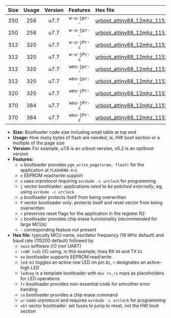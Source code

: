 |Size|Usage|Version|Features|Hex file|
|:-:|:-:|:-:|:-:|:--|
|250|256|u7.7|`w-u-jpr--`|[urboot_attiny88_12mhz_115200bps_swio_rxd7_txd6_led+d0_ur_vbl.hex](https://raw.githubusercontent.com/stefanrueger/urboot.hex/main/mcus/attiny88/fcpu_12mhz/115200_bps/urboot_attiny88_12mhz_115200bps_swio_rxd7_txd6_led+d0_ur_vbl.hex)|
|250|256|u7.7|`w-u-jpr--`|[urboot_attiny88_12mhz_115200bps_swio_rxd7_txd6_lednop_ur_vbl.hex](https://raw.githubusercontent.com/stefanrueger/urboot.hex/main/mcus/attiny88/fcpu_12mhz/115200_bps/urboot_attiny88_12mhz_115200bps_swio_rxd7_txd6_lednop_ur_vbl.hex)|
|312|320|u7.7|`w-u-jPr-c`|[urboot_attiny88_12mhz_115200bps_swio_rxd7_txd6_led+d0_fr_ce_ur_vbl.hex](https://raw.githubusercontent.com/stefanrueger/urboot.hex/main/mcus/attiny88/fcpu_12mhz/115200_bps/urboot_attiny88_12mhz_115200bps_swio_rxd7_txd6_led+d0_fr_ce_ur_vbl.hex)|
|312|320|u7.7|`w-u-jPr-c`|[urboot_attiny88_12mhz_115200bps_swio_rxd7_txd6_lednop_fr_ce_ur_vbl.hex](https://raw.githubusercontent.com/stefanrueger/urboot.hex/main/mcus/attiny88/fcpu_12mhz/115200_bps/urboot_attiny88_12mhz_115200bps_swio_rxd7_txd6_lednop_fr_ce_ur_vbl.hex)|
|312|320|u7.7|`weu-jpr--`|[urboot_attiny88_12mhz_115200bps_swio_rxd7_txd6_ee_led+d0_ur_vbl.hex](https://raw.githubusercontent.com/stefanrueger/urboot.hex/main/mcus/attiny88/fcpu_12mhz/115200_bps/urboot_attiny88_12mhz_115200bps_swio_rxd7_txd6_ee_led+d0_ur_vbl.hex)|
|312|320|u7.7|`weu-jpr--`|[urboot_attiny88_12mhz_115200bps_swio_rxd7_txd6_ee_lednop_ur_vbl.hex](https://raw.githubusercontent.com/stefanrueger/urboot.hex/main/mcus/attiny88/fcpu_12mhz/115200_bps/urboot_attiny88_12mhz_115200bps_swio_rxd7_txd6_ee_lednop_ur_vbl.hex)|
|320|320|u7.7|`weu-jPr--`|[urboot_attiny88_12mhz_115200bps_swio_rxd7_txd6_ee_ur_vbl.hex](https://raw.githubusercontent.com/stefanrueger/urboot.hex/main/mcus/attiny88/fcpu_12mhz/115200_bps/urboot_attiny88_12mhz_115200bps_swio_rxd7_txd6_ee_ur_vbl.hex)|
|370|384|u7.7|`weu-jPr-c`|[urboot_attiny88_12mhz_115200bps_swio_rxd7_txd6_ee_led+d0_fr_ce_ur_vbl.hex](https://raw.githubusercontent.com/stefanrueger/urboot.hex/main/mcus/attiny88/fcpu_12mhz/115200_bps/urboot_attiny88_12mhz_115200bps_swio_rxd7_txd6_ee_led+d0_fr_ce_ur_vbl.hex)|
|370|384|u7.7|`weu-jPr-c`|[urboot_attiny88_12mhz_115200bps_swio_rxd7_txd6_ee_lednop_fr_ce_ur_vbl.hex](https://raw.githubusercontent.com/stefanrueger/urboot.hex/main/mcus/attiny88/fcpu_12mhz/115200_bps/urboot_attiny88_12mhz_115200bps_swio_rxd7_txd6_ee_lednop_fr_ce_ur_vbl.hex)|

- **Size:** Bootloader code size including small table at top end
- **Usage:** How many bytes of flash are needed, ie, HW boot section or a multiple of the page size
- **Version:** For example, u7.6 is an urboot version, o5.2 is an optiboot version
- **Features:**
  + `w` bootloader provides `pgm_write_page(sram, flash)` for the application at `FLASHEND-4+1`
  + `e` EEPROM read/write support
  + `u` uses urprotocol requiring `avrdude -c urclock` for programming
  + `j` vector bootloader: applications *need to be patched externally*, eg, using `avrdude -c urclock`
  + `p` bootloader protects itself from being overwritten
  + `P` vector bootloader only: protects itself and reset vector from being overwritten
  + `r` preserves reset flags for the application in the register R2
  + `c` bootloader provides chip erase functionality (recommended for large MCUs)
  + `-` corresponding feature not present
- **Hex file:** typically MCU name, oscillator frequency (16 MHz default) and baud rate (115200 default) followed by
  + `swio` software I/O (not UART)
  + `rxd0 txd1` I/O using, in this example, lines RX `D0` and TX `D1`
  + `ee` bootloader supports EEPROM read/write
  + `led-b1` toggles an active-low LED on pin `B1`, `+` designates an active-high LED
  + `lednop` is a template bootloader with `mov rx,rx` nops as placeholders for LED operations
  + `fr` bootloader provides non-essential code for smoother error handing
  + `ce` bootloader provides a chip erase command
  + `ur` uses urprotocol and requires `avrdude -c urclock` for programming
  + `vbl` vector bootloader: set fuses to jump to reset, not the HW boot section
